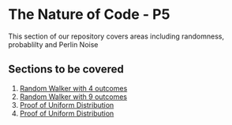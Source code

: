 # The Nature of Code - P5

This section of our repository covers areas including randomness, probablilty and Perlin Noise

## Sections to be covered
1. [Random Walker with 4 outcomes](01_Random_Walker_with_4_outcomes)
2. [Random Walker with 9 outcomes](02_Random_Walker_with_9_outcomes)
3. [Proof of Uniform Distribution](03_Proof_of_Uniform_Distribution)
4. [Proof of Uniform Distribution](04_Proof_of_Uniform_Distribution)

